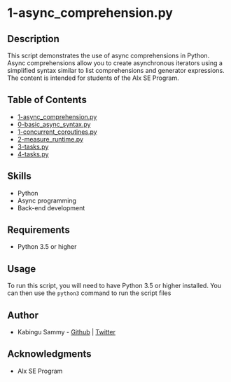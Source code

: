 # 1-async_comprehension.py

## Description

This script demonstrates the use of async comprehensions in Python. Async comprehensions allow you to create asynchronous iterators using a simplified syntax similar to list comprehensions and generator expressions. The content is intended for students of the Alx SE Program.

## Table of Contents
- [1-async_comprehension.py](./1-async_comprehension.py)
- [0-basic_async_syntax.py](./0-basic_async_syntax.py)
- [1-concurrent_coroutines.py](./1-concurrent_coroutines.py)
- [2-measure_runtime.py](./2-measure_runtime.py)
- [3-tasks.py](./3-tasks.py)
- [4-tasks.py](./4-tasks.py)

## Skills

- Python
- Async programming
- Back-end development

## Requirements

- Python 3.5 or higher

## Usage

To run this script, you will need to have Python 3.5 or higher installed. You can then use the `python3` command to run the script files

## Author

- Kabingu Sammy - [Github](https://github.com/kabingusam) | [Twitter](https://twitter.com/Kabingusammy)

## Acknowledgments

- Alx SE Program
